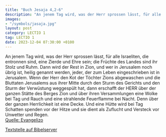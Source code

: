 ```yaml
---
title: "Buch Jesaja 4,2-6"
description: "An jenem Tag wird, was der Herr sprossen lässt, für alle Israeliten, die entronnen sind, eine Zierde und Ehre sein; die Früchte des Landes sind ihr Stolz und Ruhm. Dann wird der Rest in Zion, und wer in Jerusalem noch übrig ist, heilig genannt werden, jeder, der zum Leben eingesc...."
images:
- "/symbols/jasaja.jpg"
layout: post
category: LECTIO 1
tag: LECTIO 1
date: 2023-12-04 07:30:00 +0100
---
```

An jenem Tag wird, was der Herr sprossen lässt, für alle Israeliten, die entronnen sind, eine Zierde und Ehre sein; die Früchte des Landes sind ihr Stolz und Ruhm.
Dann wird der Rest in Zion, und wer in Jerusalem noch übrig ist, heilig genannt werden, jeder, der zum Leben eingeschrieben ist in Jerusalem.<!--more-->
Wenn der Herr den Kot der Töchter Zions abgewaschen und die Bluttaten Jerusalems aus ihrer Mitte durch den Sturm des Gerichts und den Sturm der Verwüstung weggespült hat,
dann erschafft der HERR über der ganzen Stätte des Berges Zion und über ihren Versammlungen eine Wolke bei Tag und Rauch und eine strahlende Feuerflamme bei Nacht. Denn über der ganzen Herrlichkeit ist eine Decke.
Und eine Hütte wird bei Tag Schatten spenden vor der Hitze und sie dient als Zuflucht und Versteck vor Unwetter und Regen.<br>
[Quelle: Evangelizo](https://evangeliumtagfuertag.org/DE/gospel)

[Textstelle auf Bibelserver](https://www.bibleserver.com/EU/Jesaja4,2-6)
